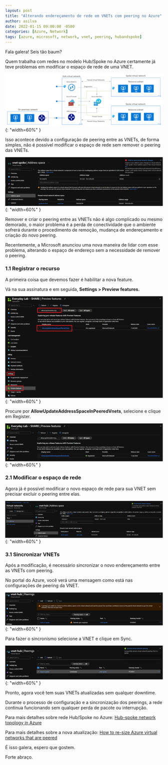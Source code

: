 ```yaml
---
layout: post
title: "Alterando endereçamento de rede em VNETs com peering no Azure"
author: asilva
date: 2022-01-15 09:00:00 -0500
categories: [Azure, Network]
tags: [azure, microsoft, network, vnet, peering, hubandspoke]
---
```


Fala galera! Seis tão baum?

Quem trabalha com redes no modelo Hub/Spoke no Azure certamente já teve problemas em modificar o espaço de rede de uma VNET.

![](/assets/img/16/vnets1.png){: "width=60%" }

Isso acontece devido a configuração de peering entre as VNETs, de forma simples, não é possível modificar o espaço de rede sem remover o peering das VNETs.

![](/assets/img/16/vnets2.png){: "width=60%" }

Remover e criar o peering entre as VNETs não é algo complicado ou mesmo demorado, o maior problema é a perda de conectividade que o ambiente sofrerá durante o procedimento de remoção, mudança de endereçamento e criação do novo peering.

Recentemente, a Microsoft anunciou uma nova maneira de lidar com esse problema, alterando o espaço de endereço sem a necessidade de remover o peering.

### **1.1 Registrar o recurso**

A primeira coisa que devemos fazer é habilitar a nova feature.

Vá na sua assinatura e em seguida, **Settings > Preview features.**

![](/assets/img/16/vnets3.png){: "width=60%" }

Procure por **AllowUpdateAddressSpaceInPeeredVnets**, selecione e clique em Register.

![](/assets/img/16/vnets4.png){: "width=60%" }

### **2.1 Modificar o espaço de rede**

Agora já é possível modificar o novo espaço de rede para sua VNET sem precisar excluir o peering entre elas.

![](/assets/img/16/vnets5.png){: "width=60%" }

### **3.1 Sincronizar VNETs**

Após a modificação, é necessário sincronizar o novo endereçamento entre as VNETs com peering.

No portal do Azure, você verá uma mensagem como está nas configurações de peering da VNET.

![](/assets/img/16/vnets6.png){: "width=60%" }

Para fazer o sincronismo selecione a VNET e clique em Sync.

![](/assets/img/16/vnets7.png){: "width=60%" }

Pronto, agora você tem suas VNETs atualizadas sem qualquer downtime.

Durante o processo de configuração e a sincronização dos peerings, a rede continua funcionando sem qualquer perda de pacote ou interrupção.

Para mais detalhes sobre rede Hub/Spoke no Azure: <a href="https://docs.microsoft.com/en-us/azure/architecture/reference-architectures/hybrid-networking/hub-spoke?tabs=clil" target="_blank"> Hub-spoke network topology in Azure</a> 

Para mais detalhes sobre a nova atualização: <a href="https://azure.microsoft.com/en-us/blog/how-to-resize-azure-virtual-networks-that-are-peered-now-in-preview/#:~:text=To%20do%20this%20in%20PowerShell,the%20following%20feature%20flag%3A%20Microsoft." target="_blank"> How to re-size Azure virtual networks that are peered</a>

É isso galera, espero que gostem.

Forte abraço.

